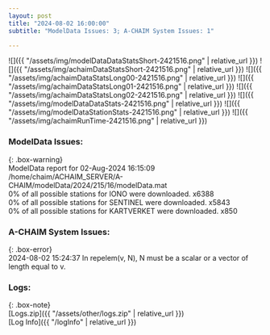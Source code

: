 ```yaml
---
layout: post
title: "2024-08-02 16:00:00"
subtitle: "ModelData Issues: 3; A-CHAIM System Issues: 1"

---
```


![]({{ "/assets/img/modelDataDataStatsShort-2421516.png" | relative_url }})
![]({{ "/assets/img/achaimDataStatsShort-2421516.png" | relative_url }})
![]({{ "/assets/img/achaimDataStatsLong00-2421516.png" | relative_url }})
![]({{ "/assets/img/achaimDataStatsLong01-2421516.png" | relative_url }})
![]({{ "/assets/img/achaimDataStatsLong02-2421516.png" | relative_url }})
![]({{ "/assets/img/modelDataDataStats-2421516.png" | relative_url }})
![]({{ "/assets/img/modelDataStationStats-2421516.png" | relative_url }})
![]({{ "/assets/img/achaimRunTime-2421516.png" | relative_url }})


### ModelData Issues:  
  
{: .box-warning}  
 ModelData report for 02-Aug-2024 16:15:09   
 /home/chaim/ACHAIM_SERVER/A-CHAIM/modelData/2024/215/16/modelData.mat   
 0% of all possible stations for IONO were downloaded. x6388   
 0% of all possible stations for SENTINEL were downloaded. x5843   
 0% of all possible stations for KARTVERKET were downloaded. x850   
  
### A-CHAIM System Issues:  
  
{: .box-error}  
2024-08-02 15:24:37 In repelem(v, N), N must be a scalar or a vector of length equal to v.  

### Logs:  
  
{: .box-note}  
[Logs.zip]({{ "/assets/other/logs.zip" | relative_url }})  
[Log Info]({{ "/logInfo" | relative_url }})  
